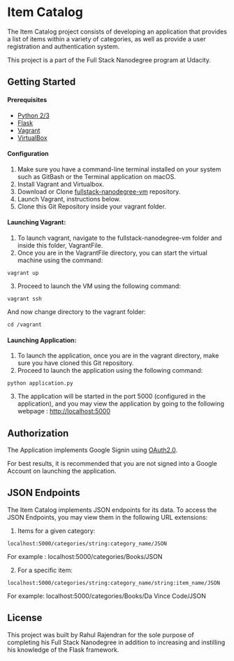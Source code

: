 # Item Catalog
The Item Catalog project consists of developing an application that provides a list of items within a variety of categories, as well as provide a user registration and authentication system.

This project is a part of the Full Stack Nanodegree program at Udacity.

## Getting Started

#### Prerequisites
*  [Python 2/3](https://www.python.org/)
*  [Flask](http://flask.pocoo.org/)
*  [Vagrant](https://www.vagrantup.com/)
* [VirtualBox](https://www.virtualbox.org/)

#### Configuration
1. Make sure you have a command-line terminal installed on your system such as GitBash or the Terminal application on macOS.
2. Install Vagrant and Virtualbox.
3. Download or Clone [fullstack-nanodegree-vm](https://github.com/udacity/fullstack-nanodegree-vm) repository.
4. Launch Vagrant, instructions below.
5. Clone this Git Repository inside your vagrant folder.

#### Launching Vagrant:
1. To launch vagrant, navigate to the fullstack-nanodegree-vm folder and inside this folder, VagrantFile.
2. Once you are in the VagrantFile directory, you can start the virtual machine using the command:
```
vagrant up
```
3. Proceed to launch the VM using the following command:
```
vagrant ssh
```
And now change directory to the vagrant folder:
```
cd /vagrant
```

#### Launching Application:
1. To launch the application, once you are in the vagrant directory, make sure you have cloned this Git repository.
2. Proceed to launch the application using the following command:
```
python application.py
```
3. The application will be started in the port 5000 (configured in the application), and you may view the application by going to the following webpage :
[http://localhost:5000](http://localhost:5000)

## Authorization
The Application implements Google Signin using [OAuth2.0](https://oauth.net/2/).

For best results, it is recommended that you are not signed into a Google Account on launching the application.

## JSON Endpoints
The Item Catalog implements JSON endpoints for its data. To access the JSON Endpoints, you may view them in the following URL extensions:

1. Items for a given category:
```
localhost:5000/categories/string:category_name/JSON
```
For example : localhost:5000/categories/Books/JSON

2. For a specific item:
```
localhost:5000/categories/string:category_name/string:item_name/JSON
```
For example:
localhost:5000/categories/Books/Da Vince Code/JSON

## License
This project was built by Rahul Rajendran for the sole purpose of completing his Full Stack Nanodegree in addition to increasing and instilling his knowledge of the Flask framework.
